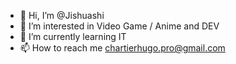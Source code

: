 - 👋 Hi, I’m @Jishuashi
- 👀 I’m interested in Video Game / Anime and DEV 
- 🌱 I’m currently learning IT
- 📫 How to reach me chartierhugo.pro@gmail.com

<!---
Jishuashi/Jishuashi is a ✨ special ✨ repository because its `README.md` (this file) appears on your GitHub profile.
You can click the Preview link to take a look at your changes.
--->
